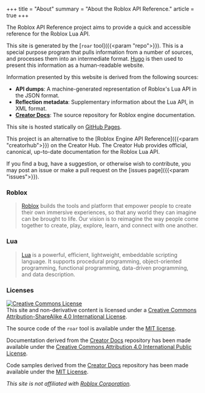 +++
title = "About"
summary = "About the Roblox API Reference."
article = true
+++

<section id="about">

The Roblox API Reference project aims to provide a quick and accessible
reference for the Roblox Lua API.

This site is generated by the [`roar` tool]({{<param "repo">}}). This is a
special purpose program that pulls information from a number of sources, and
processes them into an intermediate format. [Hugo](https://gohugo.io) is then
used to present this information as a human-readable website.

Information presented by this website is derived from the following sources:

- **API dumps**: A machine-generated representation of Roblox's Lua API in the
  JSON format.
- **Reflection metadata**: Supplementary information about the Lua API, in XML
  format.
- [**Creator Docs**](https://github.com/Roblox/creator-docs): The source
  repository for Roblox engine documentation.

This site is hosted statically on [GitHub Pages](https://pages.github.com).

This project is an alternative to the [Roblox Engine API Reference]({{<param
"creatorhub">}}) on the Creator Hub. The Creator Hub provides official,
canonical, up-to-date documentation for the Roblox Lua API.

If you find a bug, have a suggestion, or otherwise wish to contribute, you may
post an issue or make a pull request on the [issues
page]({{<param "issues">}}).

</section>
<section id="other">

### Roblox

> [Roblox](https://corp.roblox.com) builds the tools and platform that empower
> people to create their own immersive experiences, so that any world they can
> imagine can be brought to life. Our vision is to reimagine the way people come
> together to create, play, explore, learn, and connect with one another.

### Lua

> [Lua](https://www.lua.org/about.html) is a powerful, efficient, lightweight,
> embeddable scripting language. It supports procedural programming,
> object-oriented programming, functional programming, data-driven programming,
> and data description.

### Licenses

<a rel="license" href="{{<param `license`>}}">
	<img alt="Creative Commons License" style="border-width:0" src="about/license-badge.png"/>
</a><br>This site and non-derivative content is licensed under a <a rel="license" href="{{<param `license`>}}">Creative Commons Attribution-ShareAlike 4.0 International License</a>.

The source code of the `roar` tool is available under the [MIT
license](https://github.com/RobloxAPI/roar/blob/master/LICENSE).

Documentation derived from the [Creator Docs](https://github.com/Roblox/creator-docs) repository has been made available under the [Creative Commons Attribution 4.0 International Public License](https://github.com/Roblox/creator-docs/blob/main/LICENSE).

Code samples derived from the [Creator Docs](https://github.com/Roblox/creator-docs) repository has been made available under the [MIT License](https://github.com/Roblox/creator-docs/blob/main/LICENSE-CODE).

*This site is not affiliated with [Roblox Corporation](https://corp.roblox.com).*

</section>
